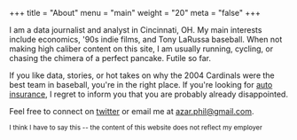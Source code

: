 +++
title = "About"
menu = "main"
weight = "20"
meta = "false"
+++


I am a data journalist and analyst in Cincinnati, OH. My main interests include economics, '90s indie films, and Tony LaRussa baseball. When not making high caliber content on this site, I am usually running, cycling, or chasing the chimera of a perfect pancake. Futile so far. 

If you like data, stories, or hot takes on why the 2004 Cardinals were the best team in baseball, you're in the right place. If you're looking for [auto insurance](https://philazar.com), I regret to inform you that you are probably already disappointed. 


Feel free to connect on [twitter](https://twitter.com/filetczar) or email me at azar.phil@gmail.com.











<small> I think I have to say this -- the content of this website does not reflect my employer </small>






